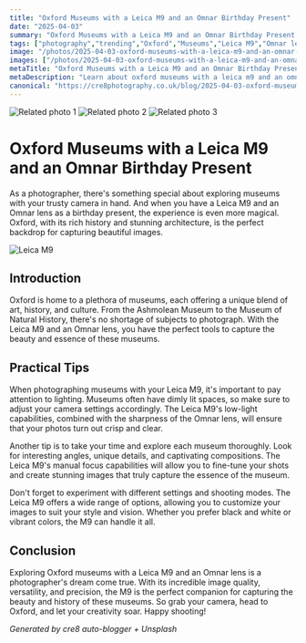 ```yaml
---
title: "Oxford Museums with a Leica M9 and an Omnar Birthday Present"
date: "2025-04-03"
summary: "Oxford Museums with a Leica M9 and an Omnar Birthday Present - A trending topic in photography."
tags: ["photography","trending","Oxford","Museums","Leica M9","Omnar lens","lighting","manual focus","image quality","versatility","creativity"]
image: "/photos/2025-04-03-oxford-museums-with-a-leica-m9-and-an-omnar-birthday-present-1.jpg"
images: ["/photos/2025-04-03-oxford-museums-with-a-leica-m9-and-an-omnar-birthday-present-1.jpg","/photos/2025-04-03-oxford-museums-with-a-leica-m9-and-an-omnar-birthday-present-2.jpg","/photos/2025-04-03-oxford-museums-with-a-leica-m9-and-an-omnar-birthday-present-3.jpg"]
metaTitle: "Oxford Museums with a Leica M9 and an Omnar Birthday Present | cre8 Photography"
metaDescription: "Learn about oxford museums with a leica m9 and an omnar birthday present in photography with practical tips and insights."
canonical: "https://cre8photography.co.uk/blog/2025-04-03-oxford-museums-with-a-leica-m9-and-an-omnar-birthday-present"
---
```



<div class="grid grid-cols-1 sm:grid-cols-2 md:grid-cols-3 gap-4">
  <img src="/photos/2025-04-03-oxford-museums-with-a-leica-m9-and-an-omnar-birthday-present-1.jpg" alt="Related photo 1" class="w-full rounded-lg" />
<img src="/photos/2025-04-03-oxford-museums-with-a-leica-m9-and-an-omnar-birthday-present-2.jpg" alt="Related photo 2" class="w-full rounded-lg" />
<img src="/photos/2025-04-03-oxford-museums-with-a-leica-m9-and-an-omnar-birthday-present-3.jpg" alt="Related photo 3" class="w-full rounded-lg" />
</div>


# Oxford Museums with a Leica M9 and an Omnar Birthday Present

As a photographer, there's something special about exploring museums with your trusty camera in hand. And when you have a Leica M9 and an Omnar lens as a birthday present, the experience is even more magical. Oxford, with its rich history and stunning architecture, is the perfect backdrop for capturing beautiful images.

![Leica M9](leica_m9.jpg)

## Introduction
Oxford is home to a plethora of museums, each offering a unique blend of art, history, and culture. From the Ashmolean Museum to the Museum of Natural History, there's no shortage of subjects to photograph. With the Leica M9 and an Omnar lens, you have the perfect tools to capture the beauty and essence of these museums.

## Practical Tips
When photographing museums with your Leica M9, it's important to pay attention to lighting. Museums often have dimly lit spaces, so make sure to adjust your camera settings accordingly. The Leica M9's low-light capabilities, combined with the sharpness of the Omnar lens, will ensure that your photos turn out crisp and clear.

Another tip is to take your time and explore each museum thoroughly. Look for interesting angles, unique details, and captivating compositions. The Leica M9's manual focus capabilities will allow you to fine-tune your shots and create stunning images that truly capture the essence of the museum.

Don't forget to experiment with different settings and shooting modes. The Leica M9 offers a wide range of options, allowing you to customize your images to suit your style and vision. Whether you prefer black and white or vibrant colors, the M9 can handle it all.

## Conclusion
Exploring Oxford museums with a Leica M9 and an Omnar lens is a photographer's dream come true. With its incredible image quality, versatility, and precision, the M9 is the perfect companion for capturing the beauty and history of these museums. So grab your camera, head to Oxford, and let your creativity soar. Happy shooting!

*Generated by cre8 auto-blogger + Unsplash*
